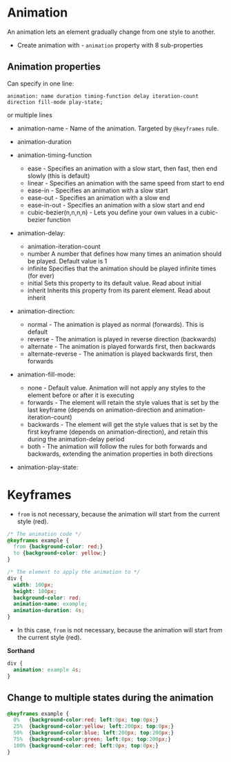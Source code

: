 
# Animation
An animation lets an element gradually change from one style to another.


* Create animation with - `animation` property with 8 sub-properties 

## Animation properties

Can specify in one line:  
```
animation: name duration timing-function delay iteration-count direction fill-mode play-state;
```

or multiple lines 

* animation-name - Name of the animation. Targeted by `@keyframes` rule. 
* animation-duration 
* animation-timing-function 
    * ease - Specifies an animation with a slow start, then fast, then end slowly (this is default)
    * linear - Specifies an animation with the same speed from start to end
    * ease-in - Specifies an animation with a slow start
    * ease-out - Specifies an animation with a slow end
    * ease-in-out - Specifies an animation with a slow start and end
    * cubic-bezier(n,n,n,n) - Lets you define your own values in a cubic-bezier function
  
* animation-delay: 
    * animation-iteration-count 
    * number	A number that defines how many times an animation should be played. Default value is 1	
    * infinite	Specifies that the animation should be played infinite times (for ever)	
    * initial	Sets this property to its default value. Read about initial	
    * inherit	Inherits this property from its parent element. Read about inherit

* animation-direction: 
    * normal - The animation is played as normal (forwards). This is default
    * reverse - The animation is played in reverse direction (backwards)
    * alternate - The animation is played forwards first, then backwards
    * alternate-reverse - The animation is played backwards first, then forwards
  
* animation-fill-mode: 
    * none - Default value. Animation will not apply any styles to the element before or after it is executing
    * forwards - The element will retain the style values that is set by the last keyframe (depends on animation-direction and animation-iteration-count)
    * backwards - The element will get the style values that is set by the first keyframe (depends on animation-direction), and retain this during the animation-delay period
    * both - The animation will follow the rules for both forwards and backwards, extending the animation properties in both directions
* animation-play-state: 







# Keyframes 

* `from`  is not necessary, because the animation will start from the current style (red).

```css
/* The animation code */
@keyframes example {
  from {background-color: red;}
  to {background-color: yellow;}
}

/* The element to apply the animation to */
div {
  width: 100px;
  height: 100px;
  background-color: red;
  animation-name: example;
  animation-duration: 4s;
}
```

* In this case, `from` is not necessary, because the animation will start from
the current style (red).

**Sorthand**
```css
div {
  animation: example 4s;
}
```


## Change to multiple states during the animation
```css
@keyframes example {
  0%   {background-color:red; left:0px; top:0px;}
  25%  {background-color:yellow; left:200px; top:0px;}
  50%  {background-color:blue; left:200px; top:200px;}
  75%  {background-color:green; left:0px; top:200px;}
  100% {background-color:red; left:0px; top:0px;}
}
```




